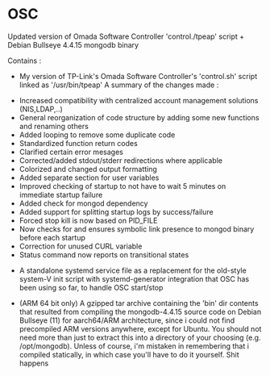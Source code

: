 # OSC
Updated version of Omada Software Controller 'control./tpeap' script + Debian Bullseye 4.4.15 mongodb binary

Contains :

* My version of TP-Link's Omada Software Controller's 'control.sh' script linked as '/usr/bin/tpeap'
  A summary of the changes made :

 - Increased compatibility with centralized account management solutions (NIS,LDAP,..)
 - General reorganization of code structure by adding some new functions and renaming others
 - Added looping to remove some duplicate code
 - Standardized function return codes
 - Clarified certain error mesages
 - Corrected/added stdout/stderr redirections where applicable
 - Colorized and changed output formatting
 - Added separate section for user variables
 - Improved checking of startup to not have to wait 5 minutes on immediate startup failure
 - Added check for mongod dependency
 - Added support for splitting startup logs by success/failure
 - Forced stop kill is now based on PID_FILE
 - Now checks for and ensures symbolic link presence to mongod binary before each startup
 - Correction for unused CURL variable
 - Status command now reports on transitional states

* A standalone systemd service file as a replacement for the old-style system-V init script with systemd-generator integration
  that OSC has been using so far, to handle OSC start/stop
  
* (ARM 64 bit only) A gzipped tar archive containing the 'bin' dir contents that resulted from compiling the mongodb-4.4.15 source code
  on Debian Bullseye (11) for aarch64/ARM architecture, since i could not find precompiled ARM versions anywhere, except for Ubuntu.
  You should not need more than just to extract this into a directory of your choosing (e.g. /opt/mongodb).
  Unless of course, i'm mistaken in remembering that i compiled statically, in which case you'll have to do it yourself. Shit happens
